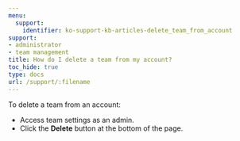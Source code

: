 ```yaml
---
menu:
  support:
    identifier: ko-support-kb-articles-delete_team_from_account
support:
- administrator
- team management
title: How do I delete a team from my account?
toc_hide: true
type: docs
url: /support/:filename
---
```


To delete a team from an account:

- Access team settings as an admin.
- Click the **Delete** button at the bottom of the page.